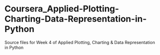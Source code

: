# Coursera_Applied-Plotting-Charting-Data-Representation-in-Python
Source files for Week 4 of Applied Plotting, Charting &amp; Data Representation in Python
